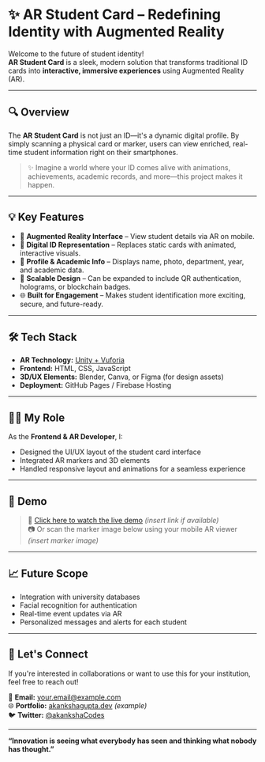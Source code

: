 # ✨ AR Student Card – Redefining Identity with Augmented Reality

Welcome to the future of student identity!  
**AR Student Card** is a sleek, modern solution that transforms traditional ID cards into **interactive, immersive experiences** using Augmented Reality (AR).

---

## 🔍 Overview

The **AR Student Card** is not just an ID—it's a dynamic digital profile. By simply scanning a physical card or marker, users can view enriched, real-time student information right on their smartphones.

> ✨ Imagine a world where your ID comes alive with animations, achievements, academic records, and more—this project makes it happen.

---

## 💡 Key Features

- 📱 **Augmented Reality Interface** – View student details via AR on mobile.
- 🪪 **Digital ID Representation** – Replaces static cards with animated, interactive visuals.
- 🧾 **Profile & Academic Info** – Displays name, photo, department, year, and academic data.
- 🧩 **Scalable Design** – Can be expanded to include QR authentication, holograms, or blockchain badges.
- 🌐 **Built for Engagement** – Makes student identification more exciting, secure, and future-ready.

---

## 🛠️ Tech Stack

- **AR Technology:**  [Unity + Vuforia](https://developer.vuforia.com/)
- **Frontend:** HTML, CSS, JavaScript
- **3D/UX Elements:** Blender, Canva, or Figma (for design assets)
- **Deployment:** GitHub Pages / Firebase Hosting

---

## 👩‍💻 My Role

As the **Frontend & AR Developer**, I:
- Designed the UI/UX layout of the student card interface
- Integrated AR markers and 3D elements
- Handled responsive layout and animations for a seamless experience

---

## 📸 Demo

> 🔗 [Click here to watch the live demo](#) *(insert link if available)*  
> 📷 Or scan the marker image below using your mobile AR viewer *(insert marker image)*

---

## 📈 Future Scope

- Integration with university databases
- Facial recognition for authentication
- Real-time event updates via AR
- Personalized messages and alerts for each student

---

## 🙌 Let's Connect

If you're interested in collaborations or want to use this for your institution, feel free to reach out!

📧 **Email:** your.email@example.com  
🌐 **Portfolio:** [akankshagupta.dev](https://akankshagupta.dev) *(example)*  
🐦 **Twitter:** [@akankshaCodes](https://twitter.com/akankshaCodes)

---

**“Innovation is seeing what everybody has seen and thinking what nobody has thought.”**  


